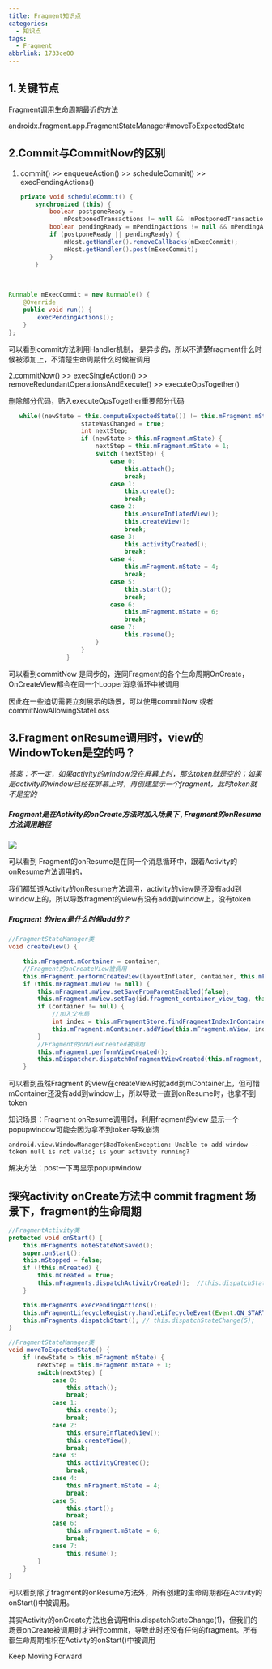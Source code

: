 ```yaml
---
title: Fragment知识点
categories:
  - 知识点
tags:
  - Fragment
abbrlink: 1733ce00
---
```






## 1.关键节点

Fragment调用生命周期最近的方法

androidx.fragment.app.FragmentStateManager#moveToExpectedState



## 2.Commit与CommitNow的区别

1. commit() >> enqueueAction() >> scheduleCommit() >> execPendingActions()

   ```java
   private void scheduleCommit() {
       synchronized (this) {
           boolean postponeReady =
               mPostponedTransactions != null && !mPostponedTransactions.isEmpty();
           boolean pendingReady = mPendingActions != null && mPendingActions.size() == 1;
           if (postponeReady || pendingReady) {
               mHost.getHandler().removeCallbacks(mExecCommit);
               mHost.getHandler().post(mExecCommit);
           }
       }
   ```

​       

```java
Runnable mExecCommit = new Runnable() {
    @Override
    public void run() {
        execPendingActions();
    }
};

```



可以看到commit方法利用Handler机制， 是异步的，所以不清楚fragment什么时候被添加上，不清楚生命周期什么时候被调用



2.commitNow() >>  execSingleAction() >>  removeRedundantOperationsAndExecute() >> executeOpsTogether()

删除部分代码，贴入executeOpsTogether重要部分代码

```java
   while((newState = this.computeExpectedState()) != this.mFragment.mState) {
                    stateWasChanged = true;
                    int nextStep;
                    if (newState > this.mFragment.mState) {
                        nextStep = this.mFragment.mState + 1;
                        switch (nextStep) {
                            case 0:
                                this.attach();
                                break;
                            case 1:
                                this.create();
                                break;
                            case 2:
                                this.ensureInflatedView();
                                this.createView();
                                break;
                            case 3:
                                this.activityCreated();
                                break;
                            case 4:
                                this.mFragment.mState = 4;
                                break;
                            case 5:
                                this.start();
                                break;
                            case 6:
                                this.mFragment.mState = 6;
                                break;
                            case 7:
                                this.resume();
                        }
                    }
                }
```



可以看到commitNow 是同步的，连同Fragment的各个生命周期OnCreate，OnCreateView都会在同一个Looper消息循环中被调用



因此在一些迫切需要立刻展示的场景，可以使用commitNow 或者 commitNowAllowingStateLoss



## 3.Fragment onResume调用时，view的WindowToken是空的吗？

 *答案：不一定，如果activity的window没在屏幕上时，那么token就是空的；如果是activity的window已经在屏幕上时，再创建显示一个fragment，此时token就不是空的*



##### Fragment是在Activity的onCreate方法时加入场景下 , Fragment的onResume方法调用路径

![](https://s3.bmp.ovh/imgs/2023/06/12/3dd9a65d555145c1.jpg)



可以看到 Fragment的onResume是在同一个消息循环中，跟着Activity的onResume方法调用的，

我们都知道Activity的onResume方法调用，activity的view是还没有add到window上的，所以导致fragment的view有没有add到window上，没有token



##### Fragment 的view是什么时候add的？

```java
//FragmentStateManager类
void createView() {

    this.mFragment.mContainer = container;
    //Fragment的onCreateView被调用
    this.mFragment.performCreateView(layoutInflater, container, this.mFragment.mSavedFragmentState);
    if (this.mFragment.mView != null) {
        this.mFragment.mView.setSaveFromParentEnabled(false);
        this.mFragment.mView.setTag(id.fragment_container_view_tag, this.mFragment);
        if (container != null) {
            //加入父布局
            int index = this.mFragmentStore.findFragmentIndexInContainer(this.mFragment);
            this.mFragment.mContainer.addView(this.mFragment.mView, index);
        }
        //Fragment的onViewCreated被调用
        this.mFragment.performViewCreated();
        this.mDispatcher.dispatchOnFragmentViewCreated(this.mFragment, this.mFragment.mView, this.mFragment.mSavedFragmentState, false);
    }
```

 可以看到虽然Fragment 的view在createView时就add到mContainer上，但可惜mContainer还没有add到window上，所以导致一直到onResume时，也拿不到token



知识场景：Fragment onResume调用时，利用fragment的view 显示一个popupwindow可能会因为拿不到token导致崩溃

```
android.view.WindowManager$BadTokenException: Unable to add window -- token null is not valid; is your activity running?
```



解决方法：post一下再显示popupwindow



## 探究activity onCreate方法中 commit fragment 场景下，fragment的生命周期

```java
//FragmentActivity类
protected void onStart() {
    this.mFragments.noteStateNotSaved();
    super.onStart();
    this.mStopped = false;
    if (!this.mCreated) {
        this.mCreated = true;
        this.mFragments.dispatchActivityCreated();  //this.dispatchStateChange(4);
    }

    this.mFragments.execPendingActions();
    this.mFragmentLifecycleRegistry.handleLifecycleEvent(Event.ON_START);
    this.mFragments.dispatchStart(); // this.dispatchStateChange(5);
}
```

```java
//FragmentStateManager类
void moveToExpectedState() {
    if (newState > this.mFragment.mState) {
        nextStep = this.mFragment.mState + 1;
        switch(nextStep) {
            case 0:
                this.attach();
                break;
            case 1:
                this.create();
                break;
            case 2:
                this.ensureInflatedView();
                this.createView();
                break;
            case 3:
                this.activityCreated();
                break;
            case 4:
                this.mFragment.mState = 4;
                break;
            case 5:
                this.start();
                break;
            case 6:
                this.mFragment.mState = 6;
                break;
            case 7:
                this.resume();
        }
    }
}
```

可以看到除了fragment的onResume方法外，所有创建的生命周期都在Activity的onStart()中被调用。

其实Activity的onCreate方法也会调用this.dispatchStateChange(1)，但我们的场景onCreate被调用时才进行commit，导致此时还没有任何的fragment。所有都生命周期堆积在Activity的onStart()中被调用



Keep Moving Forward
